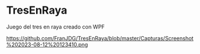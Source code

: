 # TresEnRaya
Juego del tres en raya creado con WPF

https://github.com/FranJDG/TresEnRaya/blob/master/Capturas/Screenshot%202023-08-12%20123410.png
